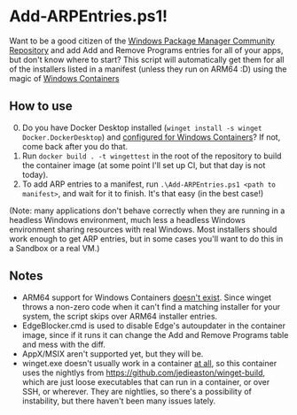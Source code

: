 # Add-ARPEntries.ps1!


Want to be a good citizen of the [Windows Package Manager Community Repository](https://github.com/microsoft/winget-pkgs) and add Add and Remove Programs entries for all of your apps, but don't know where to start? This script will automatically get them for all of the installers listed in a manifest (unless they run on ARM64 :D) using the magic of [Windows Containers](https://docs.microsoft.com/en-us/virtualization/windowscontainers/about/)

## How to use
0. Do you have Docker Desktop installed (`winget install -s winget Docker.DockerDesktop`) and [configured for Windows Containers](https://docs.microsoft.com/en-us/virtualization/windowscontainers/quick-start/set-up-environment?tabs=Windows-10-and-11)? If not, come back after you do that.
1. Run `docker build . -t wingettest` in the root of the repository to build the container image (at some point I'll set up CI, but that day is not today).
2. To add ARP entries to a manifest, run `.\Add-ARPEntries.ps1 <path to manifest>`, and wait for it to finish. It's that easy (in the best case!)

(Note: many applications don't behave correctly when they are running in a headless Windows environment, much less a headless Windows environment sharing resources with real Windows. Most installers should work enough to get ARP entries, but in some cases you'll want to do this in a Sandbox or a real VM.)

## Notes
- ARM64 support for Windows Containers [doesn't exist](https://github.com/docker/for-win/issues/5013). Since winget throws a non-zero code when it can't find a matching installer for your system, the script skips over ARM64 installer entries.
- EdgeBlocker.cmd is used to disable Edge's autoupdater in the container image, since if it runs it can change the Add and Remove Programs table and mess with the diff.
- AppX/MSIX aren't supported yet, but they will be.
- winget.exe doesn't usually work in a container [at all](https://github.com/microsoft/winget-cli/issues/1474), so this container uses the nightlys from https://github.com/jedieaston/winget-build, which are just loose executables that can run in a container, or over SSH, or wherever. They are nightlies, so there's a possibility of instability, but there haven't been many issues lately.
